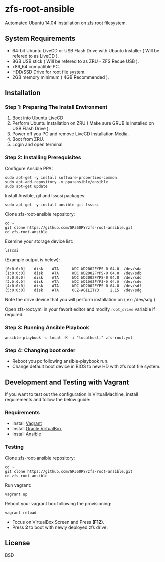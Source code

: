 zfs-root-ansible
================

Automated Ubuntu 14.04 installation on zfs root filesystem. 


## System Requirements

* 64-bit Ubuntu LiveCD or USB Flash Drive with Ubuntu Installer ( Will be refered to as LiveCD ).
* 8GB USB stick ( Will be refered to as ZRU - ZFS Recue USB ).
* x86_64 compatible PC.
* HDD/SSD Drive for root file system.
* 2GB memory minimum ( 4GB Recommended ).

## Installation

### Step 1: Preparing The Install Environment

1. Boot into Ubuntu LiveCD
2. Perform Ubuntu Installation on ZRU ( Make sure GRUB is installed on USB Flash Drive ).
3. Power off you PC and remove LiveCD Installation Media.
4. Boot from ZRU.
5. Login and open terminal.


### Step 2: Installing Prerequisites

Configure Ansible PPA:

    sudo apt-get -y install software-properties-common
    sudo apt-add-repository -y ppa:ansible/ansible
    sudo apt-get update

Install Ansible, git and lsscsi packages:

    sudo apt-get -y install ansible git lsscsi 

Clone zfs-root-ansible repository:

    cd ~
    git clone https://github.com/GR360RY/zfs-root-ansible.git
    cd zfs-root-ansible

Exemine your storage device list:

    lsscsi

(Example output is below): 
    
    [0:0:0:0]    disk    ATA      WDC WD2002FYPS-0 04.0  /dev/sda
    [1:0:0:0]    disk    ATA      WDC WD2002FYPS-0 04.0  /dev/sdb
    [2:0:0:0]    disk    ATA      WDC WD2002FYPS-0 04.0  /dev/sdd
    [3:0:0:0]    disk    ATA      WDC WD2002FYPS-0 04.0  /dev/sde
    [4:0:0:0]    disk    ATA      WDC WD2002FYPS-0 04.0  /dev/sdf
    [5:0:0:0]    disk    ATA      OCZ-AGILITY3     2.15  /dev/sdg

Note the drive device that you will perform installation on ( ex: /dev/sdg )

Open zfs-root.yml in your favorit editor and modify `root_drive` variable if required.

### Step 3: Running Ansible Playbook


    ansible-playbook -c local -K -i "localhost," zfs-root.yml

### Step 4: Changing boot order

* Reboot you pc following ansible-playbook run.
* Change default boot device in BIOS to new HD with zfs root file system.

## Development and Testing with Vagrant

If you want to test out the configuration in VirtualMachine, install requirements and follow the below guide:

### Requirements

* Install [Vagrant](http://www.vagrantup.com/)
* Install [Oracle VirtualBox](https://www.virtualbox.org/wiki/Downloads)
* Install [Ansible](http://docs.ansible.com/intro_installation.html)

###  Testing

Clone zfs-root-ansible repository:

    cd ~
    git clone https://github.com/GR360RY/zfs-root-ansible.git
    cd zfs-root-ansible

Run vagrant:

    vagrant up

Reboot your vagrant box following the provisioning:

    vagrant reload

* Focus on VirtualBox Screen and Press __(F12)__.
* Press __2__ to boot with newly deployed zfs drive. 


License
-------

BSD

